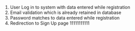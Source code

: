 1. User Log in to system with data entered while registration
2. Email validation which is already retained in database
3. Password matches to data entered while registration
4. Redirection to Sign Up page
11111111111
